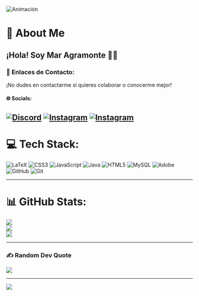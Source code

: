 ![Animación](https://media.giphy.com/media/xT0xeADNkaq35EqfoA/giphy.gif?cid=ecf05e47fyzgts3b91zie9iexmrkq41woliboo5e9lim50za&ep=v1_gifs_search&rid=giphy.gif&ct=g)
# 💫 About Me
## ¡Hola! Soy Mar Agramonte 👋🏾<br>

### 📱 Enlaces de Contacto:
¡No dudes en contactarme si quieres colaborar o conocerme mejor!

#### 🌐 Socials:
[![Discord](https://img.shields.io/badge/Discord-%237289DA.svg?logo=discord&logoColor=white)](https://discord.gg/m.agramonte01)
[![Instagram](https://img.shields.io/badge/Instagram-%23E4405F.svg?logo=Instagram&logoColor=white)](https://www.instagram.com/_marchu_2001?igsh=MXRsM3ExMzUxY2Fjbg==)
[![Instagram](https://img.shields.io/badge/Instagram-%23E4405F.svg?logo=Instagram&logoColor=white)](https://www.instagram.com/m.agramonte_?igsh=Nms5cmwzOGlxeHkx)
---

# 💻 Tech Stack:
![LaTeX](https://img.shields.io/badge/latex-%23008080.svg?style=for-the-badge&logo=latex&logoColor=white) 
![CSS3](https://img.shields.io/badge/css3-%231572B6.svg?style=for-the-badge&logo=css3&logoColor=white) 
![JavaScript](https://img.shields.io/badge/javascript-%23323330.svg?style=for-the-badge&logo=javascript&logoColor=%23F7DF1E) 
![Java](https://img.shields.io/badge/java-%23ED8B00.svg?style=for-the-badge&logo=openjdk&logoColor=white) 
![HTML5](https://img.shields.io/badge/html5-%23E34F26.svg?style=for-the-badge&logo=html5&logoColor=white) 
![MySQL](https://img.shields.io/badge/mysql-4479A1.svg?style=for-the-badge&logo=mysql&logoColor=white) 
![Adobe](https://img.shields.io/badge/adobe-%23FF0000.svg?style=for-the-badge&logo=adobe&logoColor=white) 
![GitHub](https://img.shields.io/badge/github-%23121011.svg?style=for-the-badge&logo=github&logoColor=white) 
![Git](https://img.shields.io/badge/git-%23F05033.svg?style=for-the-badge&logo=git&logoColor=white)

---

# 📊 GitHub Stats:
![](https://github-readme-stats.vercel.app/api?username=maragramonte&theme=nightowl&hide_border=true&include_all_commits=false&count_private=false)<br/>
![](https://nirzak-streak-stats.vercel.app/?user=maragramonte&theme=nightowl&hide_border=true)<br/>
![](https://github-readme-stats.vercel.app/api/top-langs/?username=maragramonte&theme=nightowl&hide_border=true&include_all_commits=false&count_private=false&layout=compact)

---

### ✍️ Random Dev Quote
![](https://quotes-github-readme.vercel.app/api?type=horizontal&theme=tokyonight)

---

[![](https://visitcount.itsvg.in/api?id=maragramonte&icon=0&color=0a192f)](https://visitcount.itsvg.in)



<!-- Proudly created with GPRM ( https://gprm.itsvg.in ) -->
